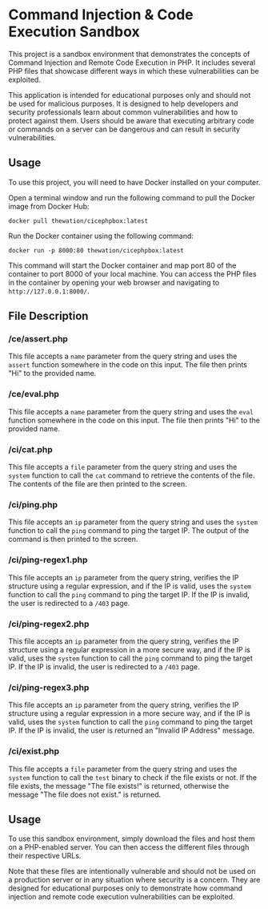 # Command Injection & Code Execution Sandbox

This project is a sandbox environment that demonstrates the concepts of Command Injection and Remote Code Execution in PHP. It includes several PHP files that showcase different ways in which these vulnerabilities can be exploited.

This application is intended for educational purposes only and should not be used for malicious purposes. It is designed to help developers and security professionals learn about common vulnerabilities and how to protect against them. Users should be aware that executing arbitrary code or commands on a server can be dangerous and can result in security vulnerabilities.

## Usage

To use this project, you will need to have Docker installed on your computer.

Open a terminal window and run the following command to pull the Docker image from Docker Hub:

```
docker pull thewation/cicephpbox:latest
```

Run the Docker container using the following command:

```
docker run -p 8000:80 thewation/cicephpbox:latest
```

This command will start the Docker container and map port 80 of the container to port 8000 of your local machine. You can access the PHP files in the container by opening your web browser and navigating to `http://127.0.0.1:8000/`.

## File Description

### /ce/assert.php

This file accepts a `name` parameter from the query string and uses the `assert` function somewhere in the code on this input. The file then prints "Hi" to the provided name.

### /ce/eval.php

This file accepts a `name` parameter from the query string and uses the `eval` function somewhere in the code on this input. The file then prints "Hi" to the provided name.

### /ci/cat.php

This file accepts a `file` parameter from the query string and uses the `system` function to call the `cat` command to retrieve the contents of the file. The contents of the file are then printed to the screen.

### /ci/ping.php

This file accepts an `ip` parameter from the query string and uses the `system` function to call the `ping` command to ping the target IP. The output of the command is then printed to the screen.

### /ci/ping-regex1.php

This file accepts an `ip` parameter from the query string, verifies the IP structure using a regular expression, and if the IP is valid, uses the `system` function to call the `ping` command to ping the target IP. If the IP is invalid, the user is redirected to a `/403` page.

### /ci/ping-regex2.php

This file accepts an `ip` parameter from the query string, verifies the IP structure using a regular expression in a more secure way, and if the IP is valid, uses the `system` function to call the `ping` command to ping the target IP. If the IP is invalid, the user is redirected to a `/403` page.

### /ci/ping-regex3.php

This file accepts an `ip` parameter from the query string, verifies the IP structure using a regular expression in a more secure way, and if the IP is valid, uses the `system` function to call the `ping` command to ping the target IP. If the IP is invalid, the user is returned an "Invalid IP Address" message.

### /ci/exist.php

This file accepts a `file` parameter from the query string and uses the `system` function to call the `test` binary to check if the file exists or not. If the file exists, the message "The file exists!" is returned, otherwise the message "The file does not exist." is returned.

## Usage

To use this sandbox environment, simply download the files and host them on a PHP-enabled server. You can then access the different files through their respective URLs.

Note that these files are intentionally vulnerable and should not be used on a production server or in any situation where security is a concern. They are designed for educational purposes only to demonstrate how command injection and remote code execution vulnerabilities can be exploited.